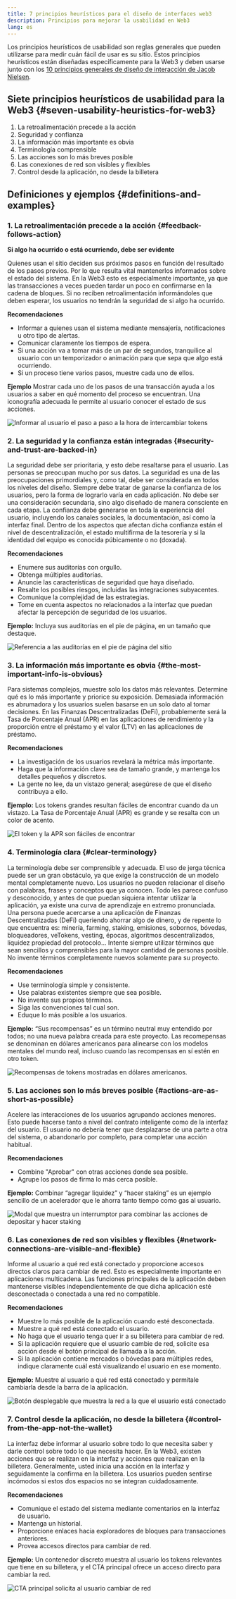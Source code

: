 ```yaml
---
title: 7 principios heurísticos para el diseño de interfaces web3
description: Principios para mejorar la usabilidad en Web3
lang: es
---
```


Los principios heurísticos de usabilidad son reglas generales que pueden utilizarse para medir cuán fácil de usar es su sitio.
Estos principios heurísticos están diseñadas específicamente para la Web3 y deben usarse junto con los [10 principios generales de diseño de interacción de Jacob Nielsen](https://www.nngroup.com/articles/ten-usability-heuristics/).

## Siete principios heurísticos de usabilidad para la Web3 {#seven-usability-heuristics-for-web3}

1. La retroalimentación precede a la acción
2. Seguridad y confianza
3. La información más importante es obvia
4. Terminología comprensible
5. Las acciones son lo más breves posible
6. Las conexiones de red son visibles y flexibles
7. Control desde la aplicación, no desde la billetera

## Definiciones y ejemplos {#definitions-and-examples}

### 1. La retroalimentación precede a la acción {#feedback-follows-action}

**Si algo ha ocurrido o está ocurriendo, debe ser evidente**

Quienes usan el sitio deciden sus próximos pasos en función del resultado de los pasos previos. Por lo que resulta vital mantenerlos informados sobre el estado del sistema. En la Web3 esto es especialmente importante, ya que las transacciones a veces pueden tardar un poco en confirmarse en la cadena de bloques. Si no reciben retroalimentación informándoles que deben esperar, los usuarios no tendrán la seguridad de si algo ha ocurrido.

**Recomendaciones**

- Informar a quienes usan el sistema mediante mensajería, notificaciones u otro tipo de alertas.
- Comunicar claramente los tiempos de espera.
- Si una acción va a tomar más de un par de segundos, tranquilice al usuario con un temporizador o animación para que sepa que algo está ocurriendo.
- Si un proceso tiene varios pasos, muestre cada uno de ellos.

**Ejemplo**
Mostrar cada uno de los pasos de una transacción ayuda a los usuarios a saber en qué momento del proceso se encuentran. Una iconografía adecuada le permite al usuario conocer el estado de sus acciones.

![Informar al usuario el paso a paso a la hora de intercambiar tokens](./Image1.png)

### 2. La seguridad y la confianza están integradas {#security-and-trust-are-backed-in}

La seguridad debe ser prioritaria, y esto debe resaltarse para el usuario.
Las personas se preocupan mucho por sus datos. La seguridad es una de las preocupaciones primordiales y, como tal, debe ser considerada en todos los niveles del diseño. Siempre debe tratar de ganarse la confianza de los usuarios, pero la forma de lograrlo varía en cada aplicación. No debe ser una consideración secundaria, sino algo diseñado de manera consciente en cada etapa. La confianza debe generarse en toda la experiencia del usuario, incluyendo los canales sociales, la documentación, así como la interfaz final. Dentro de los aspectos que afectan dicha confianza están el nivel de descentralización, el estado multifirma de la tesorería y si la identidad del equipo es conocida púbicamente o no (doxada).

**Recomendaciones**

- Enumere sus auditorías con orgullo.
- Obtenga múltiples auditorías.
- Anuncie las características de seguridad que haya diseñado.
- Resalte los posibles riesgos, incluidas las integraciones subyacentes.
- Comunique la complejidad de las estrategias.
- Tome en cuenta aspectos no relacionados a la interfaz que puedan afectar la percepción de seguridad de los usuarios.

**Ejemplo:**
Incluya sus auditorías en el pie de página, en un tamaño que destaque.

![Referencia a las auditorías en el pie de página del sitio](./Image2.png)

### 3. La información más importante es obvia {#the-most-important-info-is-obvious}

Para sistemas complejos, muestre solo los datos más relevantes. Determine qué es lo más importante y priorice su exposición.
Demasiada información es abrumadora y los usuarios suelen basarse en un solo dato al tomar decisiones. En las Finanzas Descentralizadas (DeFi), probablemente será la Tasa de Porcentaje Anual (APR) en las aplicaciones de rendimiento y la proporción entre el préstamo y el valor (LTV) en las aplicaciones de préstamo.

**Recomendaciones**

- La investigación de los usuarios revelará la métrica más importante.
- Haga que la información clave sea de tamaño grande, y mantenga los detalles pequeños y discretos.
- La gente no lee, da un vistazo general; asegúrese de que el diseño contribuya a ello.

**Ejemplo:** Los tokens grandes resultan fáciles de encontrar cuando da un vistazo. La Tasa de Porcentaje Anual (APR) es grande y se resalta con un color de acento.

![El token y la APR son fáciles de encontrar](./Image3.png)

### 4. Terminología clara {#clear-terminology}

La terminología debe ser comprensible y adecuada.
El uso de jerga técnica puede ser un gran obstáculo, ya que exige la construcción de un modelo mental completamente nuevo. Los usuarios no pueden relacionar el diseño con palabras, frases y conceptos que ya conocen. Todo les parece confuso y desconocido, y antes de que puedan siquiera intentar utilizar la aplicación, ya existe una curva de aprendizaje en extremo pronunciada. Una persona puede acercarse a una aplicación de Finanzas Descentralizadas (DeFi) queriendo ahorrar algo de dinero, y de repente lo que encuentra es: minería, farming, staking, emisiones, sobornos, bóvedas, bloqueadores, veTokens, vesting, épocas, algoritmos descentralizados, liquidez propiedad del protocolo…
Intente siempre utilizar términos que sean sencillos y comprensibles para la mayor cantidad de personas posible. No invente términos completamente nuevos solamente para su proyecto.

**Recomendaciones**

- Use terminología simple y consistente.
- Use palabras existentes siempre que sea posible.
- No invente sus propios términos.
- Siga las convenciones tal cual son.
- Eduque lo más posible a los usuarios.

**Ejemplo:**
“Sus recompensas” es un término neutral muy entendido por todos; no una nueva palabra creada para este proyecto. Las recomepensas se denominan en dólares americanos para alinearse con los modelos mentales del mundo real, incluso cuando las recompensas en sí estén en otro token.

![Recompensas de tokens mostradas en dólares americanos. ](./Image4.png)

### 5. Las acciones son lo más breves posible {#actions-are-as-short-as-possible}

Acelere las interacciones de los usuarios agrupando acciones menores.
Esto puede hacerse tanto a nivel del contrato inteligente como de la interfaz del usuario. El usuario no debería tener que desplazarse de una parte a otra del sistema, o abandonarlo por completo, para completar una acción habitual.

**Recomendaciones**

- Combine "Aprobar" con otras acciones donde sea posible.
- Agrupe los pasos de firma lo más cerca posible.

**Ejemplo:** Combinar “agregar liquidez” y “hacer staking” es un ejemplo sencillo de un acelerador que le ahorra tanto tiempo como gas al usuario.

![Modal que muestra un interrumptor para combinar las acciones de depositar y hacer staking](./Image5.png)

### 6. Las conexiones de red son visibles y flexibles {#network-connections-are-visible-and-flexible}

Informe al usuario a qué red está conectado y proporcione accesos directos claros para cambiar de red.
Esto es especialmente importante en aplicaciones multicadena. Las funciones principales de la aplicación deben mantenerse visibles independientemente de que dicha aplicación esté desconectada o conectada a una red no compatible.

**Recomendaciones**

- Muestre lo más posible de la aplicación cuando esté desconectada.
- Muestre a qué red está conectado el usuario.
- No haga que el usuario tenga quer ir a su billetera para cambiar de red.
- Si la aplicación requiere que el usuario cambie de red, solicite esa acción desde el botón principal de llamada a la acción.
- Si la aplicación contiene mercados o bóvedas para múltiples redes, indique claramente cuál está visualizando el usuario en ese momento.

**Ejemplo:** Muestre al usuario a qué red está conectado y permítale cambiarla desde la barra de la aplicación.

![Botón desplegable que muestra la red a la que el usuario está conectado](./Image6.png)

### 7. Control desde la aplicación, no desde la billetera {#control-from-the-app-not-the-wallet}

La interfaz debe informar al usuario sobre todo lo que necesita saber y darle control sobre todo lo que necesita hacer.
En la Web3, existen acciones que se realizan en la interfaz y acciones que realizan en la billetera. Generalmente, usted inicia una acción en la interfaz y seguidamente la confirma en la billetera. Los usuarios pueden sentirse incómodos si estos dos espacios no se integran cuidadosamente.

**Recomendaciones**

- Comunique el estado del sistema mediante comentarios en la interfaz de usuario.
- Mantenga un historial.
- Proporcione enlaces hacia exploradores de bloques para transacciones anteriores.
- Provea accesos directos para cambiar de red.

**Ejemplo:** Un contenedor discreto muestra al usuario los tokens relevantes que tiene en su billetera, y el CTA principal ofrece un acceso directo para cambiar la red.

![CTA principal solicita al usuario cambiar de red](./Image7.png)
